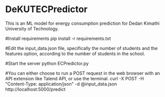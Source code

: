 # DeKUTECPredictor
This is an ML model for energy consumption prediction for Dedan Kimathi University of Technology.

#Install requirements
pip install -r requirements.txt

#Edit the input_data.json file, specifically the number of students and the features option, according to the number of students in the school.

#Start the server
python ECPredictor.py

#You can either choose to run a POST request in the web browser with an API extension like Talend API, or use the terminal.
curl -X POST -H "Content-Type: application/json" -d @input_data.json http://localhost:5000/predict
